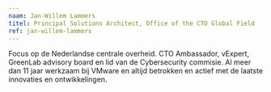 ```yaml
---
naam: Jan-Willem Lammers
titel: Principal Solutions Architect, Office of the CTO Global Field
ref: jan-willem-lammers
---
```

Focus op de Nederlandse centrale overheid. CTO Ambassador, vExpert, GreenLab
advisory board en lid van de Cybersecurity commisie.
Al meer dan 11 jaar werkzaam bij VMware en altijd betrokken en actief met de laatste
innovaties en ontwikkelingen.

 


